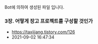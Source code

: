 Bot에 의하여 생성된 파일 입니다. 
### 3장. 어떻게 장고 프로젝트를 구성할 것인가 
- https://taxijjang.tistory.com/126 
- 2021-09-02 16:47:34 
